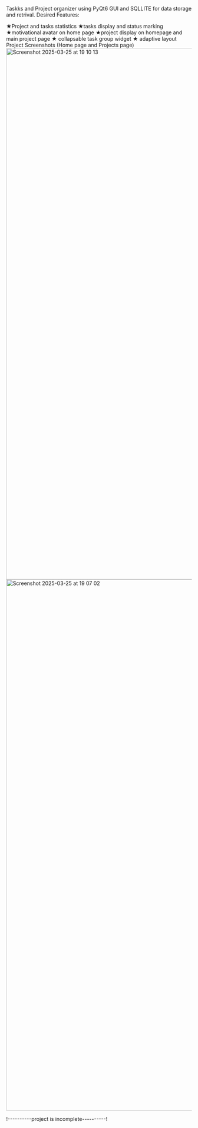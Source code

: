 Taskks and Project organizer using PyQt6 GUI and SQLLITE for data storage and retrival.
Desired Features:

★Project and tasks statistics
★tasks display and status marking
★motivational avatar on home page 
★project display on homepage and main project page
★ collapsable task group widget
★ adaptive layout
Project Screenshots (Home page and Projects page)
<img width="1440" alt="Screenshot 2025-03-25 at 19 10 13" src="https://github.com/user-attachments/assets/2983b1b7-3f40-4be8-b18d-1058522efc4e" />
<img width="1440" alt="Screenshot 2025-03-25 at 19 07 02" src="https://github.com/user-attachments/assets/cfd3711b-c3c4-4b86-b80e-b79b5ad4e484" />



!----------project is incomplete----------!

